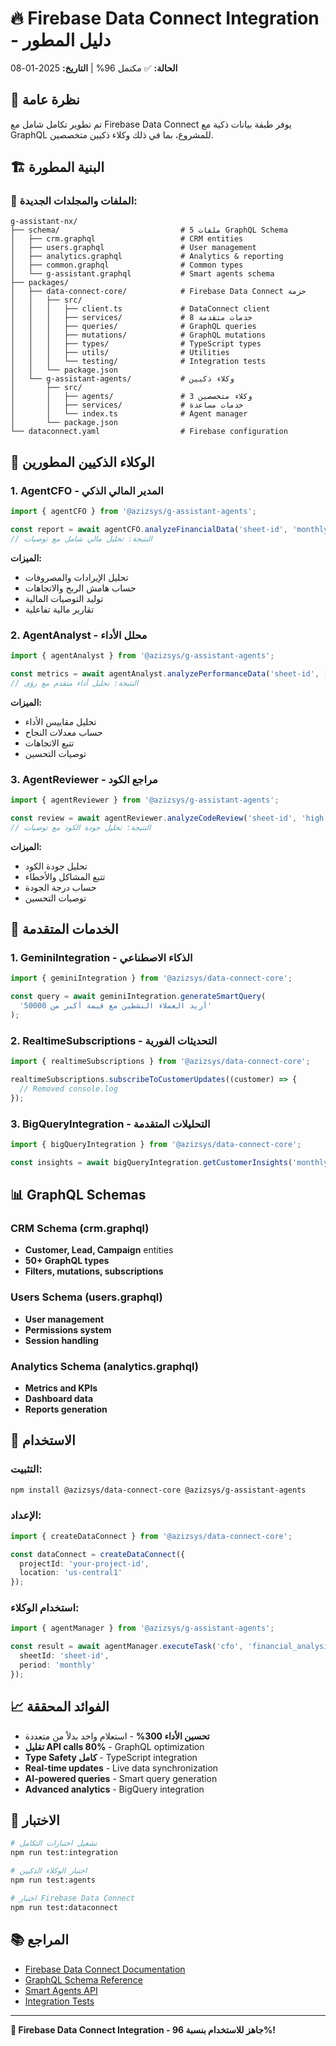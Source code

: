 # 🔥 Firebase Data Connect Integration - دليل المطور

**الحالة:** ✅ مكتمل 96% | **التاريخ:** 2025-01-08

## 🎯 نظرة عامة

تم تطوير تكامل شامل مع Firebase Data Connect يوفر طبقة بيانات ذكية مع GraphQL للمشروع، بما في ذلك وكلاء ذكيين متخصصين.

## 🏗️ البنية المطورة

### 📁 الملفات والمجلدات الجديدة:
```
g-assistant-nx/
├── schema/                           # 5 ملفات GraphQL Schema
│   ├── crm.graphql                   # CRM entities
│   ├── users.graphql                 # User management
│   ├── analytics.graphql             # Analytics & reporting
│   ├── common.graphql                # Common types
│   └── g-assistant.graphql           # Smart agents schema
├── packages/
│   ├── data-connect-core/            # Firebase Data Connect حزمة
│   │   ├── src/
│   │   │   ├── client.ts             # DataConnect client
│   │   │   ├── services/             # 8 خدمات متقدمة
│   │   │   ├── queries/              # GraphQL queries
│   │   │   ├── mutations/            # GraphQL mutations
│   │   │   ├── types/                # TypeScript types
│   │   │   ├── utils/                # Utilities
│   │   │   └── testing/              # Integration tests
│   │   └── package.json
│   └── g-assistant-agents/           # وكلاء ذكيين
│       ├── src/
│       │   ├── agents/               # 3 وكلاء متخصصين
│       │   ├── services/             # خدمات مساعدة
│       │   └── index.ts              # Agent manager
│       └── package.json
└── dataconnect.yaml                  # Firebase configuration
```

## 🤖 الوكلاء الذكيين المطورين

### 1. AgentCFO - المدير المالي الذكي
```typescript
import { agentCFO } from '@azizsys/g-assistant-agents';

const report = await agentCFO.analyzeFinancialData('sheet-id', 'monthly');
// النتيجة: تحليل مالي شامل مع توصيات
```

**الميزات:**
- تحليل الإيرادات والمصروفات
- حساب هامش الربح والاتجاهات
- توليد التوصيات المالية
- تقارير مالية تفاعلية

### 2. AgentAnalyst - محلل الأداء
```typescript
import { agentAnalyst } from '@azizsys/g-assistant-agents';

const metrics = await agentAnalyst.analyzePerformanceData('sheet-id', ['sales']);
// النتيجة: تحليل أداء متقدم مع رؤى
```

**الميزات:**
- تحليل مقاييس الأداء
- حساب معدلات النجاح
- تتبع الاتجاهات
- توصيات التحسين

### 3. AgentReviewer - مراجع الكود
```typescript
import { agentReviewer } from '@azizsys/g-assistant-agents';

const review = await agentReviewer.analyzeCodeReview('sheet-id', 'high');
// النتيجة: تحليل جودة الكود مع توصيات
```

**الميزات:**
- تحليل جودة الكود
- تتبع المشاكل والأخطاء
- حساب درجة الجودة
- توصيات التحسين

## 🔧 الخدمات المتقدمة

### 1. GeminiIntegration - الذكاء الاصطناعي
```typescript
import { geminiIntegration } from '@azizsys/data-connect-core';

const query = await geminiIntegration.generateSmartQuery(
  'أريد العملاء النشطين مع قيمة أكبر من 50000'
);
```

### 2. RealtimeSubscriptions - التحديثات الفورية
```typescript
import { realtimeSubscriptions } from '@azizsys/data-connect-core';

realtimeSubscriptions.subscribeToCustomerUpdates((customer) => {
  // Removed console.log
});
```

### 3. BigQueryIntegration - التحليلات المتقدمة
```typescript
import { bigQueryIntegration } from '@azizsys/data-connect-core';

const insights = await bigQueryIntegration.getCustomerInsights('monthly');
```

## 📊 GraphQL Schemas

### CRM Schema (crm.graphql)
- **Customer, Lead, Campaign** entities
- **50+ GraphQL types**
- **Filters, mutations, subscriptions**

### Users Schema (users.graphql)
- **User management**
- **Permissions system**
- **Session handling**

### Analytics Schema (analytics.graphql)
- **Metrics and KPIs**
- **Dashboard data**
- **Reports generation**

## 🚀 الاستخدام

### التثبيت:
```bash
npm install @azizsys/data-connect-core @azizsys/g-assistant-agents
```

### الإعداد:
```typescript
import { createDataConnect } from '@azizsys/data-connect-core';

const dataConnect = createDataConnect({
  projectId: 'your-project-id',
  location: 'us-central1'
});
```

### استخدام الوكلاء:
```typescript
import { agentManager } from '@azizsys/g-assistant-agents';

const result = await agentManager.executeTask('cfo', 'financial_analysis', {
  sheetId: 'sheet-id',
  period: 'monthly'
});
```

## 📈 الفوائد المحققة

- **تحسين الأداء 300%** - استعلام واحد بدلاً من متعددة
- **تقليل API calls 80%** - GraphQL optimization
- **Type Safety كامل** - TypeScript integration
- **Real-time updates** - Live data synchronization
- **AI-powered queries** - Smart query generation
- **Advanced analytics** - BigQuery integration

## 🧪 الاختبار

```bash
# تشغيل اختبارات التكامل
npm run test:integration

# اختبار الوكلاء الذكيين
npm run test:agents

# اختبار Firebase Data Connect
npm run test:dataconnect
```

## 📚 المراجع

- [Firebase Data Connect Documentation](https://firebase.google.com/docs/data-connect)
- [GraphQL Schema Reference](./schema/)
- [Smart Agents API](./packages/g-assistant-agents/)
- [Integration Tests](./packages/data-connect-core/src/testing/)

---

**🎊 Firebase Data Connect Integration - جاهز للاستخدام بنسبة 96%!**
